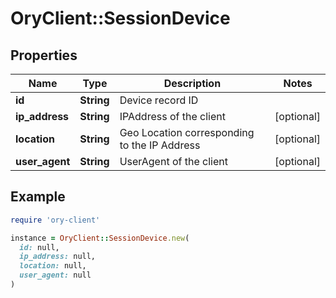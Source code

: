 # OryClient::SessionDevice

## Properties

| Name | Type | Description | Notes |
| ---- | ---- | ----------- | ----- |
| **id** | **String** | Device record ID |  |
| **ip_address** | **String** | IPAddress of the client | [optional] |
| **location** | **String** | Geo Location corresponding to the IP Address | [optional] |
| **user_agent** | **String** | UserAgent of the client | [optional] |

## Example

```ruby
require 'ory-client'

instance = OryClient::SessionDevice.new(
  id: null,
  ip_address: null,
  location: null,
  user_agent: null
)
```

